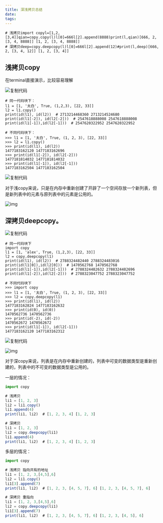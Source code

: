 ```yaml
---
title: 深浅拷贝总结
date: 
tags:
---
```


```
# 浅拷贝import copyl=[1,2,[3,4]]qian=copy.copy(l)l[0]=666l[2].append(8888)print(l,qian)[666, 2, [3, 4, 8888]] [1, 2, [3, 4, 8888]]
# 深拷贝deep=copy.deepcopy(l)l[0]=666l[2].append(12)#print(l,deep)[666, 2, [3, 4, 12]] [1, 2, [3, 4]]
```

## 浅拷贝copy

在terminal直接演示，比较容易理解

<!--more-->

![复制代码](https://common.cnblogs.com/images/copycode.gif)

```
# 同一代码块下：
l1 = [1, '太白', True, (1,2,3), [22, 33]]
l2 = l1.copy()
print(id(l1), id(l2))  # 2713214468360 2713214524680
print(id(l1[-2]), id(l2[-2]))  # 2547618888008 2547618888008
print(id(l1[-1]),id(l2[-1]))  # 2547620322952 2547620322952

# 不同代码块下：
>>> l1 = [1, '太白', True, (1, 2, 3), [22, 33]]
>>> l2 = l1.copy()
>>> print(id(l1), id(l2))
1477183162120 1477183162696
>>> print(id(l1[-2]), id(l2[-2]))
1477181814032 1477181814032
>>> print(id(l1[-1]), id(l2[-1]))
1477183162504 1477183162504
```

![复制代码](https://common.cnblogs.com/images/copycode.gif)

对于浅copy来说，只是在内存中重新创建了开辟了一个空间存放一个新列表，但是新列表中的元素与原列表中的元素是公用的。

![img](https://img2018.cnblogs.com/blog/988316/201904/988316-20190403102640926-1214097574.png)

## 深拷贝deepcopy。

![复制代码](https://common.cnblogs.com/images/copycode.gif)

```
# 同一代码块下
import copy
l1 = [1, 'alex', True, (1,2,3), [22, 33]]
l2 = copy.deepcopy(l1)
print(id(l1), id(l2))  # 2788324482440 2788324483016
print(id(l1[0]),id(l2[0]))  # 1470562768 1470562768
print(id(l1[-1]),id(l2[-1]))  # 2788324482632 2788324482696
print(id(l1[-2]),id(l2[-2]))  # 2788323047752 2788323047752

# 不同代码块下
>>> import copy
>>> l1 = [1, '太白', True, (1, 2, 3), [22, 33]]
>>> l2 = copy.deepcopy(l1)
>>> print(id(l1), id(l2))
1477183162824 1477183162632
>>> print(id(0), id(0))
1470562736 1470562736
>>> print(id(-2), id(-2))
1470562672 1470562672
>>> print(id(l1[-1]), id(l2[-1]))
1477183162120 1477183162312
```

![复制代码](https://common.cnblogs.com/images/copycode.gif)

![img](https://img2018.cnblogs.com/blog/988316/201904/988316-20190403102738018-1420685757.png)

对于深copy来说，列表是在内存中重新创建的，列表中可变的数据类型是重新创建的，列表中的不可变的数据类型是公用的。

一层的情况：

```javascript
import copy
 
# 浅拷贝
li1 = [1, 2, 3]
li2 = li1.copy()
li1.append(4)
print(li1, li2)  # [1, 2, 3, 4] [1, 2, 3]
 
# 深拷贝
li1 = [1, 2, 3]
li2 = copy.deepcopy(li1)
li1.append(4)
print(li1, li2)  # [1, 2, 3, 4] [1, 2, 3]
```

多层的情况：

```javascript
import copy
 
# 浅拷贝 指向共有的地址
li1 = [1, 2, 3,[4,5],6]
li2 = li1.copy()
li1[3].append(7)
print(li1, li2)  # [1, 2, 3, [4, 5, 7], 6] [1, 2, 3, [4, 5, 7], 6]
 
# 深拷贝 重指向
li1 = [1, 2, 3,[4,5],6]
li2 = copy.deepcopy(li1)
li1[3].append(7)
print(li1, li2)  # [1, 2, 3, [4, 5, 7], 6] [1, 2, 3, [4, 5], 6]

```